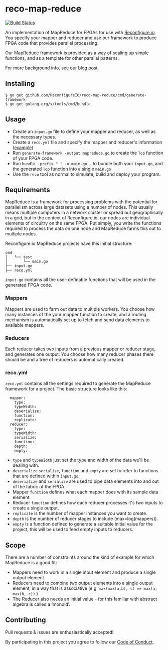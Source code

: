 # reco-map-reduce

[![Build Status](https://travis-ci.org/ReconfigureIO/reco-map-reduce.svg?branch=master)](https://travis-ci.org/ReconfigureIO/reco-map-reduce)

An implementation of MapReduce for FPGAs for use with [Reconfigure.io](https://reconfigure.io). You specify your mapper and reducer and use our framework to produce FPGA code that provides parallel processing.

Our MapReduce framework is provided as a way of scaling up simple functions, and as a template for other parallel patterns.

For more background info, see our [blog post]().

## Installing

```
$ go get github.com/ReconfigureIO/reco-map-reduce/cmd/generate-framework
$ go get golang.org/x/tools/cmd/bundle
```

## Usage

* Create an `input.go` file to define your mapper and reducer, as well as the necessary types.
* Create a `reco.yml` file and specify the mapper and reducer's information ([example](example/max/reco.yml))
* Run `generate-framework -output mapreduce.go` to create the `Top` function of your FPGA code.
* Run `bundle -prefix " " -o main.go .` to bundle both your `input.go`, and the generated `Top` function into a single `main.go`
* Use the `reco` tool as normal to simulate, build and deploy your program.

## Requirements

MapReduce is a framework for processing problems with the potential for parallelism across large datasets using a number of nodes. This usually means multiple computers in a network cluster or spread out geographically in a grid, but in the context of Reconfigure.io, our nodes are individual elements of circuitry on the same FPGA. Put simply, you write the functions required to process the data on one node and MapReduce farms this out to multiple nodes.

Reconfigure.io MapReduce projects have this initial structure:

    cmd
    │   └── test
    │       └── main.go
    ├── input.go
    ├── reco.yml

`input.go` contains all the user-definable functions that will be used in the generated FPGA code.

### Mappers

Mappers are used to farm out data to multiple workers. You choose how many instances of the your mapper function to create, and a routing mechanism is automatically set up to fetch and send data elements to available mappers.

### Reducers

Each reducer takes two inputs from a previous mapper or reducer stage, and generates one output. You choose how many reducer phases there should be and a tree of reducers is automatically created.

### reco.yml

`reco.yml` contains all the settings required to generate the MapReduce framework for a project. The basic structure looks like this:

```
  mapper:
    type:
    typeWidth:
    deserialize:
    function:
    replicate:
  reducer:
    type:
    typeWidth:
    serialize:
    function:
    depth:
    empty:
```

* `type` and `typeWidth` just set the type and width of the data we'll be dealing with.
* `deserialize` `serialize`, `function` and `empty` are set to refer to functions that are defined within `input.go`.
* `deserialize` and `serialize` are used to pipe data elements into and out of the fabric of the FPGA.
* Mapper `function` defines what each mapper does with its sample data element.
* Reducer `function` defines how each reducer processes it's two inputs to create a single output.
* `replicate` is the number of mapper instances you want to create.
* `depth` is the number of reducer stages to include (max=log(mappers)).
* `empty` is a function defined to generate a suitable initial value for the project, this will be used to feed empty inputs to reducers.

## Scope

There are a number of constraints around the kind of example for which MapReduce is a good fit:

* Mappers need to work in a single input element and produce a single output element.
* Reducers need to combine two output elements into a single output element, in a way that is associative (e.g. `max(max(a,b), c) == max(a, max(b, c))` )
* The Reducer also needs an initial value - for this familiar with abstract algebra is called a ‘monoid’.


## Contributing

Pull requests & issues are enthusiastically accepted!

By participating in this project you agree to follow our [Code of Conduct](CODE_OF_CONDUCT.md).
